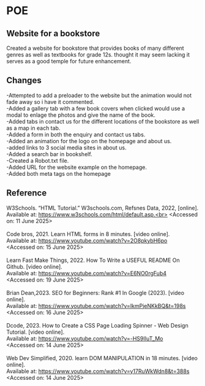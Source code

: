 # POE

## Website for a bookstore

Created a website for bookstore that provides books of many different genres as well as textbooks for grade 12s. 
thought it may seem lacking it serves as a good temple for future enhancement.


## Changes
-Attempted to add a preloader to the website but the animation would not fade away so i have it commented. <br>
-Added a gallery tab with a few book covers when clicked would use a modal to enlage the photos and give the name of the book.<br>
-Added tabs in contact us for the different locations of the bookstore as well as a map in each tab. <br>
-Added a form in both the enquiry and contact us tabs. <br>
-Added an animation for the logo on the homepage and about us. <br>
-added links to 3 social media sites in about us. <br>
-Added a search bar in bookshelf. <br>
-Created a Robot.txt file.<br>
-Added URL for the website example on the homepage.<br>
-Added both meta tags on the homepage<br>

## Reference
W3Schools. “HTML Tutorial.” W3schools.com, Refsnes Data, 2022, [online].<br>
Available at: https://www.w3schools.com/html/default.asp.<br> 
<Accessed on: 11 June 2025>
<br><br>
Code bros, 2021. Learn HTML forms in 8 minutes. [video online]. <br>
Available at: https://www.youtube.com/watch?v=2O8pkybH6po <br>
<Accessed on: 15 June 2025>
<br><br>
Learn Fast Make Things, 2022. How To Write a USEFUL README On Github. [video online].<br> 
Available at: https://www.youtube.com/watch?v=E6NO0rgFub4 <br>
<Accessed on: 19 June 2025>
<br><br>
Brian Dean,2023. SEO for Beginners: Rank #1 In Google (2023). [video online]. <br>
Available at: https://www.youtube.com/watch?v=IkmPjeNKkBQ&t=198s <br>
<Accessed on: 16 June 2025>
<br><br>
Dcode, 2023. How to Create a CSS Page Loading Spinner - Web Design Tutorial. [video online].<br> 
Available at: https://www.youtube.com/watch?v=-HS9IIuT_Mo<br>
<Accessed on: 14 June 2025>
<br><br>
Web Dev Simplified, 2020. learn DOM MANIPULATION in 18 minutes. [video online]. <br>
Available at: https://www.youtube.com/watch?v=y17RuWkWdn8&t=388s <br>
<Accessed on: 14 June 2025>

